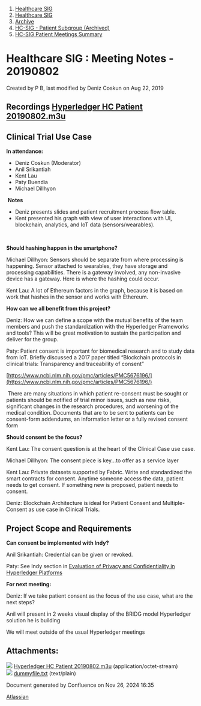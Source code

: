 1. [Healthcare SIG](index.html)
2. [Healthcare SIG](Healthcare-SIG_20545573.html)
3. [Archive](Archive_20562091.html)
4. [HC-SIG - Patient Subgroup (Archived)](20545765.html)
5. [HC-SIG Patient Meetings Summary](HC-SIG-Patient-Meetings-Summary_20562198.html)

# Healthcare SIG : Meeting Notes - 20190802

Created by P B, last modified by Deniz Coskun on Aug 22, 2019

## **Recordings [Hyperledger HC Patient 20190802.m3u](#)**

## **Clinical Trial Use Case**

**In attendance:**

- Deniz Coskun (Moderator)
- Anil Srikantiah
- Kent Lau
- Paty Buendia
- Michael Dillhyon

 **Notes**

- Deniz presents slides and patient recruitment process flow table.
- Kent presented his graph with view of user interactions with UI, blockchain, analytics, and IoT data (sensors/wearables).

 

**Should hashing happen in the smartphone?**

Michael Dillhyon: Sensors should be separate from where processing is happening. Sensor attached to wearables, they have storage and processing capabilities. There is a gateway involved, any non-invasive device has a gateway. Here is where the hashing could occur.

Kent Lau: A lot of Ethereum factors in the graph, because it is based on work that hashes in the sensor and works with Ethereum.

**How can we all benefit from this project?**

Deniz: How we can define a scope with the mutual benefits of the team members and push the standardization with the Hyperledger Frameworks and tools? This will be great motivation to sustain the participation and deliver for the group.

Paty: Patient consent is important for biomedical research and to study data from IoT. Briefly discussed a 2017 paper titled “Blockchain protocols in clinical trials: Transparency and traceability of consent”

[https://www.ncbi.nlm.nih.gov/pmc/articles/PMC5676196/](https://www.ncbi.nlm.nih.gov/pmc/articles/PMC5676196/)

 There are many situations in which patient re-consent must be sought or patients should be notified of trial minor issues, such as new risks, significant changes in the research procedures, and worsening of the medical condition. Documents that are to be sent to patients can be consent-form addendums, an information letter or a fully revised consent form

**Should consent be the focus?**

Kent Lau: The consent question is at the heart of the Clinical Case use case.

Michael Dillhyon: The consent piece is key...to offer as a service layer

Kent Lau: Private datasets supported by Fabric. Write and standardized the smart contracts for consent. Anytime someone access the data, patient needs to get consent. If something new is proposed, patient needs to consent.

Deniz: Blockchain Architecture is ideal for Patient Consent and Multiple-Consent as use case in Clinical Trials. 

## **Project Scope and Requirements**

**Can consent be implemented with Indy?**

Anil Srikantiah: Credential can be given or revoked. 

Paty: See Indy section in [Evaluation of Privacy and Confidentiality in Hyperledger Platforms](https://docs.google.com/document/d/14paUx8CC_lWV01TMHNmeu3NGxtxb5rgtipyMr3vrR8w/edit#heading=h.8iu7mpmqfjq)

**For next meeting:**

Deniz: If we take patient consent as the focus of the use case, what are the next steps?

Anil will present in 2 weeks visual display of the BRIDG model Hyperledger solution he is building

We will meet outside of the usual Hyperledger meetings

## Attachments:

![](images/icons/bullet_blue.gif) [Hyperledger HC Patient 20190802.m3u](attachments/20552734/20562627.m3u) (application/octet-stream)  
![](images/icons/bullet_blue.gif) [dummyfile.txt](attachments/20552734/20562635.txt) (text/plain)

Document generated by Confluence on Nov 26, 2024 16:35

[Atlassian](http://www.atlassian.com/)
